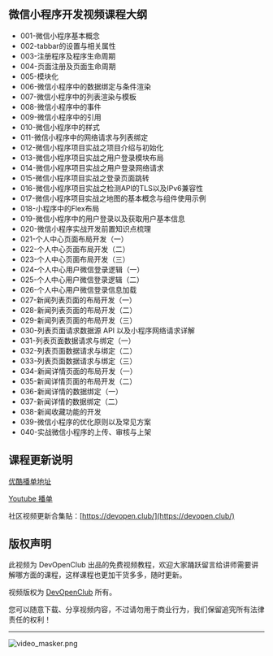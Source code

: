 

## 微信小程序开发视频课程大纲

- 001-微信小程序基本概念
- 002-tabbar的设置与相关属性
- 003-注册程序及程序生命周期
- 004-页面注册及页面生命周期
- 005-模块化
- 006-微信小程序中的数据绑定与条件渲染
- 007-微信小程序中的列表渲染与模板
- 008-微信小程序中的事件
- 009-微信小程序中的引用
- 010-微信小程序中的样式
- 011-微信小程序中的网络请求与列表绑定
- 012-微信小程序项目实战之项目介绍与初始化
- 013-微信小程序项目实战之用户登录模块布局
- 014-微信小程序项目实战之用户登录网络请求
- 015-微信小程序项目实战之登录页面跳转
- 016-微信小程序项目实战之检测API的TLS以及IPv6兼容性
- 017-微信小程序项目实战之地图的基本概念与组件使用示例
- 018-小程序中的Flex布局
- 019-微信小程序中的用户登录以及获取用户基本信息
- 020-微信小程序实战开发前置知识点梳理
- 021-个人中心页面布局开发（一）
- 022-个人中心页面布局开发（二）
- 023-个人中心页面布局开发（三）
- 024-个人中心用户微信登录逻辑（一）
- 025-个人中心用户微信登录逻辑（二）
- 026-个人中心用户微信登录信息加载
- 027-新闻列表页面的布局开发（一）
- 028-新闻列表页面的布局开发（二）
- 029-新闻列表页面的布局开发（三）
- 030-列表页面请求数据源 API 以及小程序网络请求详解
- 031-列表页面数据请求与绑定（一）
- 032-列表页面数据请求与绑定（二）
- 033-列表页面数据请求与绑定（三）
- 034-新闻详情页面的布局开发（一）
- 035-新闻详情页面的布局开发（二）
- 036-新闻详情的数据绑定（一）
- 037-新闻详情的数据绑定（二）
- 038-新闻收藏功能的开发
- 039-微信小程序的优化原则以及常见方案
- 040-实战微信小程序的上传、审核与上架


## 课程更新说明

[优酷播单地址](https://list.youku.com/albumlist/show/id_29397686)

[Youtube 播单](https://www.youtube.com/playlist?list=PLXbU-2B80FvA5bNILAS8-zY3_KkE-PVn0)

社区视频更新合集贴：[https://devopen.club/](https://devopen.club/)

## 版权声明

此视频为 DevOpenClub 出品的免费视频教程，欢迎大家踊跃留言给讲师需要讲解哪方面的课程，这样课程也更加干货多多，随时更新。

视频版权为 [DevOpenClub](https://devopen.club/) 所有。

您可以随意下载、分享视频内容，不过请勿用于商业行为，我们保留追究所有法律责任的权利！

***

![video_masker.png](https://oindk07nf.qnssl.com/ending.jpg)
